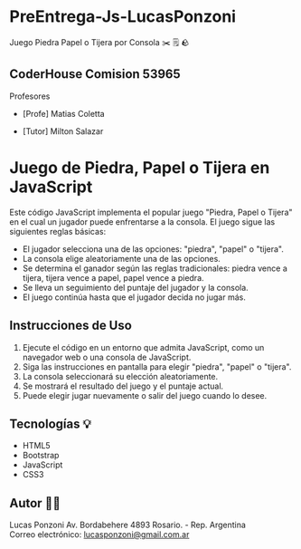 # PreEntrega-Js-LucasPonzoni
Juego Piedra Papel o Tijera por Consola ✂️ 🗒️ 🪨

## CoderHouse Comision 53965
Profesores
- [Profe] Matias Coletta

- [Tutor] Milton Salazar

# Juego de Piedra, Papel o Tijera en JavaScript

Este código JavaScript implementa el popular juego "Piedra, Papel o Tijera" en el cual un jugador puede enfrentarse a la consola. El juego sigue las siguientes reglas básicas:

- El jugador selecciona una de las opciones: "piedra", "papel" o "tijera".
- La consola elige aleatoriamente una de las opciones.
- Se determina el ganador según las reglas tradicionales: piedra vence a tijera, tijera vence a papel, papel vence a piedra.
- Se lleva un seguimiento del puntaje del jugador y la consola.
- El juego continúa hasta que el jugador decida no jugar más.

## Instrucciones de Uso

1. Ejecute el código en un entorno que admita JavaScript, como un navegador web o una consola de JavaScript.
2. Siga las instrucciones en pantalla para elegir "piedra", "papel" o "tijera".
3. La consola seleccionará su elección aleatoriamente.
4. Se mostrará el resultado del juego y el puntaje actual.
5. Puede elegir jugar nuevamente o salir del juego cuando lo desee.

## Tecnologías 💡
- HTML5
- Bootstrap
- JavaScript
- CSS3

## Autor 👋🏻
Lucas Ponzoni
Av. Bordabehere 4893 Rosario. - Rep. Argentina  
Correo electrónico: lucasponzoni@gmail.com.ar
